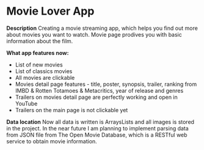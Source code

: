 # Movie Lover App

**Description**
Creating a movie streaming app, which helps you find out more about movies you want to watch. Movie page prodives you with basic information about the film.

**What app features now:**
- List of new movies
- List of classics movies
- All movies are clickable
- Movies detail page features - title, poster, synopsis, trailer, ranking from IMBD & Rotten Totamoes & Metacritics, year of release and genres
- Trailers on movies detail page are perfectly working and open in YouTube
- Trailers on the main page is not clickable yet

**Data location**
Now all data is written is ArraysLists and all images is stored in the project. 
In the near future I am planning to implement parsing data from JSON file from The Open Movie Database, which is a RESTful web service to obtain movie information.

